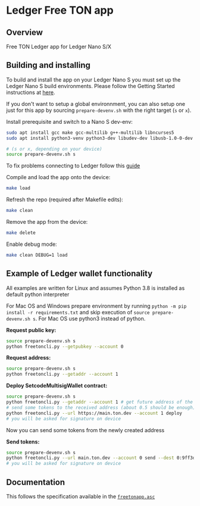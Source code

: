 # Ledger Free TON app

## Overview
Free TON Ledger app for Ledger Nano S/X

## Building and installing
To build and install the app on your Ledger Nano S you must set up the Ledger Nano S build environments. Please follow the Getting Started instructions at [here](https://ledger.readthedocs.io/en/latest/userspace/getting_started.html).

If you don't want to setup a global environnment, you can also setup one just for this app by sourcing `prepare-devenv.sh` with the right target (`s` or `x`).

Install prerequisite and switch to a Nano S dev-env:

```bash
sudo apt install gcc make gcc-multilib g++-multilib libncurses5
sudo apt install python3-venv python3-dev libudev-dev libusb-1.0-0-dev

# (s or x, depending on your device)
source prepare-devenv.sh s 
```

To fix problems connecting to Ledger follow this [guide](https://support.ledger.com/hc/en-us/articles/115005165269-Fix-connection-issues)

Compile and load the app onto the device:
```bash
make load
```

Refresh the repo (required after Makefile edits):
```bash
make clean
```

Remove the app from the device:
```bash
make delete
```

Enable debug mode:
```bash
make clean DEBUG=1 load
```

## Example of Ledger wallet functionality

All examples are written for Linux and assumes Python 3.8 is installed as default python interpreter

For Mac OS and Windows prepare environment by running `python -m pip install -r requirements.txt` and skip execution of `source prepare-devenv.sh s`. For Mac OS use python3 instead of python.

**Request public key:**
```bash
source prepare-devenv.sh s
python freetoncli.py --getpubkey --account 0
```

**Request address:**
```bash
source prepare-devenv.sh s
python freetoncli.py --getaddr --account 1
```

**Deploy SetcodeMultisigWallet contract:**

```bash
source prepare-devenv.sh s
python freetoncli.py --getaddr --account 1 # get future address of the contract
# send some tokens to the received address (about 0.5 should be enough)
python freetoncli.py --url https://main.ton.dev --account 1 deploy
# you will be asked for signature on device
```
Now you can send some tokens from the newly created address

**Send tokens:**

```bash
source prepare-devenv.sh s
python freetoncli.py --url main.ton.dev --account 0 send --dest 0:9ff3d2dea4bb74f6cf55d4ff7186bc6b6bb1f3c57338a7ffcb57528b35ddc4af --value 111111111111
# you will be asked for signature on device
```

## Documentation
This follows the specification available in the [`freetonapp.asc`](https://github.com/play-ton/ledger-app-freeton/blob/master/doc/freetonapp.asc)
